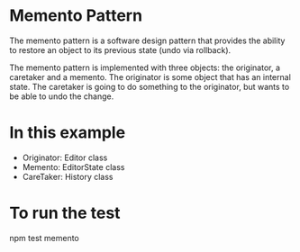 # Memento Pattern

The memento pattern is a software design pattern that provides the ability to restore an object to its previous state (undo via rollback).

The memento pattern is implemented with three objects: the originator, a caretaker and a memento. The originator is some object that has an internal state. The caretaker is going to do something to the originator, but wants to be able to undo the change.

# In this example

- Originator: Editor class
- Memento: EditorState class
- CareTaker: History class

# To run the test
npm test memento